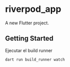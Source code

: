 # riverpod_app

A new Flutter project.

## Getting Started

Ejecutar el build runner

```shell
dart run build_runner watch
```
